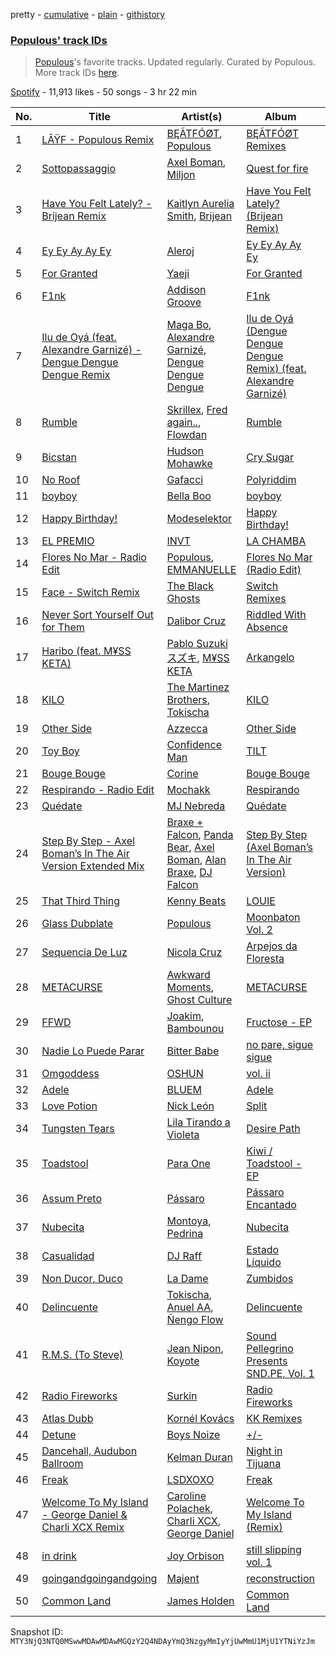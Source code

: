 pretty - [cumulative](/playlists/cumulative/37i9dQZF1DWWye7T9y0Pwf.md) - [plain](/playlists/plain/37i9dQZF1DWWye7T9y0Pwf) - [githistory](https://github.githistory.xyz/mackorone/spotify-playlist-archive/blob/main/playlists/plain/37i9dQZF1DWWye7T9y0Pwf)

### [Populous' track IDs](https://open.spotify.com/playlist/37i9dQZF1DWWye7T9y0Pwf)

> <a href="spotify:artist:5Uy8Skuxzxf38jMDTndKIU">Populous</a>'s favorite tracks\. Updated regularly\. Curated by Populous\. More track IDs <a href="spotify:genre:track\_id">here</a>.

[Spotify](https://open.spotify.com/user/spotify) - 11,913 likes - 50 songs - 3 hr 22 min

| No. | Title | Artist(s) | Album | Length |
|---|---|---|---|---|
| 1 | [LĀŸF \- Populous Remix](https://open.spotify.com/track/4g6EgaPqsjjXCOORdluqxP) | [BĘÃTFÓØT](https://open.spotify.com/artist/2d9UgZFb4N4JSmq1B3D42P), [Populous](https://open.spotify.com/artist/5Uy8Skuxzxf38jMDTndKIU) | [BĘÃTFÓØT Remixes](https://open.spotify.com/album/72PvyITk8VPI6KrCMjpSOC) | 4:42 |
| 2 | [Sottopassaggio](https://open.spotify.com/track/6nTD7S8Tb9DrK1FAZe9KTV) | [Axel Boman](https://open.spotify.com/artist/59qo8jHDlC1i30HVjQQW3O), [Miljon](https://open.spotify.com/artist/1cQDZ3vvObFtSUrCIxGig7) | [Quest for fire](https://open.spotify.com/album/51Eh5swWIzptOHAJmuYkvL) | 5:41 |
| 3 | [Have You Felt Lately? \- Brijean Remix](https://open.spotify.com/track/0wR3uEmtFQLqNVkXbB219d) | [Kaitlyn Aurelia Smith](https://open.spotify.com/artist/6P86FLVAK4sxu8OhyQJBvH), [Brijean](https://open.spotify.com/artist/2TRNyrjoKJnqSc9G8jCZfb) | [Have You Felt Lately? \(Brijean Remix\)](https://open.spotify.com/album/4Rr4ZzOpiDaTAA3gJY6LsM) | 3:58 |
| 4 | [Ey Ey Ay Ay Ey](https://open.spotify.com/track/1u9EsSivxOyR10WaxgLbry) | [Aleroj](https://open.spotify.com/artist/54m3plxbB6d8a0oIADRAgh) | [Ey Ey Ay Ay Ey](https://open.spotify.com/album/0DtNGAydyAu90RRQQlI5By) | 3:40 |
| 5 | [For Granted](https://open.spotify.com/track/61h5rJ790Vov9ks2Vut5mo) | [Yaeji](https://open.spotify.com/artist/2RqrWplViWHSGLzlhmDcbt) | [For Granted](https://open.spotify.com/album/451l9odp6JqepvnwoFRqtQ) | 2:41 |
| 6 | [F1nk](https://open.spotify.com/track/0cezUHycKrtWymg2GngU1O) | [Addison Groove](https://open.spotify.com/artist/6LG1BzyImz45pwMF6ft7Yr) | [F1nk](https://open.spotify.com/album/3Qm4Dj587BMzUv5pQkbjmx) | 5:33 |
| 7 | [Ilu de Oyá \(feat\. Alexandre Garnizé\) \- Dengue Dengue Dengue Remix](https://open.spotify.com/track/50v0jareYQeJjhGHwyutUQ) | [Maga Bo](https://open.spotify.com/artist/5LVpFfblbOVmGnrgTEnN4Q), [Alexandre Garnizé](https://open.spotify.com/artist/63BWhK0DqP5khbU3Z6JCrg), [Dengue Dengue Dengue](https://open.spotify.com/artist/4dNjJV9AjGqHzkZualfhnG) | [Ilu de Oyá \(Dengue Dengue Dengue Remix\) \(feat\. Alexandre Garnizé\)](https://open.spotify.com/album/5QB866cltKM1DKSXd5Iuqm) | 2:53 |
| 8 | [Rumble](https://open.spotify.com/track/1GfBLbAhZUWdseuDqhocmn) | [Skrillex](https://open.spotify.com/artist/5he5w2lnU9x7JFhnwcekXX), [Fred again..](https://open.spotify.com/artist/4oLeXFyACqeem2VImYeBFe), [Flowdan](https://open.spotify.com/artist/07CimrZi5vs9iEao47TNQ4) | [Rumble](https://open.spotify.com/album/6YVJQPJNzHbqgBblpMSPUi) | 2:26 |
| 9 | [Bicstan](https://open.spotify.com/track/2xye1raSO8KLUD6DiX8DEW) | [Hudson Mohawke](https://open.spotify.com/artist/6olWbKW2VLhFCHfOi0iEDb) | [Cry Sugar](https://open.spotify.com/album/5J2NqsDqtVGCqb0bqQf3RU) | 4:45 |
| 10 | [No Roof](https://open.spotify.com/track/2VRmCKnKBdT790o2UjUq8L) | [Gafacci](https://open.spotify.com/artist/72qc1S2CYJyPc1vpTBDJfG) | [Polyriddim](https://open.spotify.com/album/19p9yvvtAgDJWcAXa6orZ0) | 3:00 |
| 11 | [boyboy](https://open.spotify.com/track/4nPxslqyW55H8Mye6bAXle) | [Bella Boo](https://open.spotify.com/artist/1Rwokb27xxRMZC0zWA8i6C) | [boyboy](https://open.spotify.com/album/5KWyMPo5dvb1CCikTcBiEs) | 3:43 |
| 12 | [Happy Birthday!](https://open.spotify.com/track/5X3CY39DE81DkmOuNQArp0) | [Modeselektor](https://open.spotify.com/artist/2jYMYP2SVifgmzNRQJx3SJ) | [Happy Birthday!](https://open.spotify.com/album/35UfEsbY9yxTtDSkmQ8vR7) | 4:03 |
| 13 | [EL PREMIO](https://open.spotify.com/track/51q8HG0xkKyzAm6mb5XuP4) | [INVT](https://open.spotify.com/artist/7iS41tYQBUyJsZYcxCse0D) | [LA CHAMBA](https://open.spotify.com/album/6Bjm7qrklNveiPNYYLjQOk) | 5:20 |
| 14 | [Flores No Mar \- Radio Edit](https://open.spotify.com/track/7Bi5S5rbQIGe57Ckq95AR1) | [Populous](https://open.spotify.com/artist/5Uy8Skuxzxf38jMDTndKIU), [EMMANUELLE](https://open.spotify.com/artist/1C2Gz0VQuVWtaLWd54ujI5) | [Flores No Mar \(Radio Edit\)](https://open.spotify.com/album/13pN5e0Jmu4CiQFJPHLJ4S) | 4:23 |
| 15 | [Face \- Switch Remix](https://open.spotify.com/track/0CdgeovgwEjDFI2rHrBkZn) | [The Black Ghosts](https://open.spotify.com/artist/6j0sVXUMU7BEZZ5cfEwjkq) | [Switch Remixes](https://open.spotify.com/album/4McmUjehvx3ayzIrmqEBVL) | 5:46 |
| 16 | [Never Sort Yourself Out for Them](https://open.spotify.com/track/4NtUxZLf3bzzSWn0784XZp) | [Dalibor Cruz](https://open.spotify.com/artist/4GBlkxnVAcOYa3uSuSPPQw) | [Riddled With Absence](https://open.spotify.com/album/0Ue0zjj16S8sYUNk1iyD95) | 6:04 |
| 17 | [Haribo \(feat\. M¥SS KETA\)](https://open.spotify.com/track/0A7If5kMN0HCinXsocoXmc) | [Pablo Suzuki スズキ](https://open.spotify.com/artist/1jTLoAuKfeNHUOJSsP00Wn), [M¥SS KETA](https://open.spotify.com/artist/594PwrFy2mmLueuUwUgoCM) | [Arkangelo](https://open.spotify.com/album/6K8mnwi7yLgfWHd6YhB2ei) | 2:24 |
| 18 | [KILO](https://open.spotify.com/track/5OTSZ0D28LQQ7eyQBVykFM) | [The Martinez Brothers](https://open.spotify.com/artist/7B1LLuCQk13H4Mb6CFBftU), [Tokischa](https://open.spotify.com/artist/2p4aN0Uxkk3iT3HK0cJ2cJ) | [KILO](https://open.spotify.com/album/52AvyYxCRm3RbgeIPebr0y) | 5:10 |
| 19 | [Other Side](https://open.spotify.com/track/6gLDnzjpM0AwOeh9NmmHE0) | [Azzecca](https://open.spotify.com/artist/2k5DY2QDU3kBi5DX7OQlWj) | [Other Side](https://open.spotify.com/album/58HGBPnIEFhg9y7BbLqmKc) | 4:04 |
| 20 | [Toy Boy](https://open.spotify.com/track/6qeUBkdeKrKg0d1zQ2gjpd) | [Confidence Man](https://open.spotify.com/artist/0RwXnFrEoI8tltFvYpJgP6) | [TILT](https://open.spotify.com/album/0X9CpcnwoPgzznLDDGx8PI) | 3:30 |
| 21 | [Bouge Bouge](https://open.spotify.com/track/5xn8wmBtg7BuEerOpxHKuS) | [Corine](https://open.spotify.com/artist/6vs7gfG3OVDyBiY7loLsyQ) | [Bouge Bouge](https://open.spotify.com/album/4dj9gnMnHuDNjqZT3FcceM) | 3:44 |
| 22 | [Respirando \- Radio Edit](https://open.spotify.com/track/5bsWgDszO1udFDUJN3BrAK) | [Mochakk](https://open.spotify.com/artist/0rTh1tAdrEbdKZBTiiAQSo) | [Respirando](https://open.spotify.com/album/4e25OhfEzHKVO55cdxrGeN) | 4:28 |
| 23 | [Quédate](https://open.spotify.com/track/4jxWAYRsa7Gshx1a1eY3cQ) | [MJ Nebreda](https://open.spotify.com/artist/1h6b4y2ObngnFpgEwry7Fy) | [Quédate](https://open.spotify.com/album/7an3UboNMfILI1SL0Yopsf) | 3:43 |
| 24 | [Step By Step \- Axel Boman’s In The Air Version Extended Mix](https://open.spotify.com/track/2LRQ6NaLbmWLa6rysOGTIV) | [Braxe + Falcon](https://open.spotify.com/artist/10sZHUBkoiCLucz4bbCEBA), [Panda Bear](https://open.spotify.com/artist/1R84VlXnFFULOsWWV8IrCQ), [Axel Boman](https://open.spotify.com/artist/59qo8jHDlC1i30HVjQQW3O), [Alan Braxe](https://open.spotify.com/artist/24JRvbKfTcF2x7c2kCCJrW), [DJ Falcon](https://open.spotify.com/artist/7mLoDOOVW8VlPUTii10xH5) | [Step By Step \(Axel Boman’s In The Air Version\)](https://open.spotify.com/album/5cOYhU6gw1uoUpLrbp6zE9) | 6:05 |
| 25 | [That Third Thing](https://open.spotify.com/track/0FtSH8ysKakj66F3iRZc8J) | [Kenny Beats](https://open.spotify.com/artist/1rHOtdmGNr5vcYNw5v7QGC) | [LOUIE](https://open.spotify.com/album/3SKVtzmihlnGFylW5nC5kj) | 2:10 |
| 26 | [Glass Dubplate](https://open.spotify.com/track/3vnX4TRwcACs82ABYQgr2p) | [Populous](https://open.spotify.com/artist/5Uy8Skuxzxf38jMDTndKIU) | [Moonbaton Vol\. 2](https://open.spotify.com/album/2X8xapDDvIYUycnSwPrX7I) | 5:13 |
| 27 | [Sequencia De Luz](https://open.spotify.com/track/1O7XPre6Eh2jaRgbF96ZT1) | [Nicola Cruz](https://open.spotify.com/artist/0OltT51j3hIkgaDJqqPzDn) | [Arpejos da Floresta](https://open.spotify.com/album/4CsUV9pF1fzbDhoOSNSmnD) | 5:24 |
| 28 | [METACURSE](https://open.spotify.com/track/22UD2I40vDexjsB925wEEM) | [Awkward Moments](https://open.spotify.com/artist/7cOkx7Bfr5L9j5VVkOAWXW), [Ghost Culture](https://open.spotify.com/artist/4M6Kt4GVjpLYpygyNOHwdt) | [METACURSE](https://open.spotify.com/album/7DHK1O4rT7xHUtv3mM2S59) | 5:08 |
| 29 | [FFWD](https://open.spotify.com/track/3vJKeHEpKHHmSwIKEv5z1e) | [Joakim](https://open.spotify.com/artist/5af6HkEomDP7dKLugVmMmk), [Bambounou](https://open.spotify.com/artist/48P6su5lHrVCZtJVXMjJnX) | [Fructose \- EP](https://open.spotify.com/album/2b362Qp440hR9IFAqqgmat) | 5:40 |
| 30 | [Nadie Lo Puede Parar](https://open.spotify.com/track/6bojZ3j4aNWe8kDrrzdtET) | [Bitter Babe](https://open.spotify.com/artist/59wTkFdKKx7y6z4PFfRGhW) | [no pare, sigue sigue](https://open.spotify.com/album/1aINkEC7oIT5OVJt1kdWGz) | 3:42 |
| 31 | [Omgoddess](https://open.spotify.com/track/4EqHlDuhSRl03fBMA5pK2c) | [OSHUN](https://open.spotify.com/artist/3sGyf3EDcvQ4PB9AGIg84M) | [vol\. ii](https://open.spotify.com/album/514gRyBabmSml58MSBwNHG) | 3:09 |
| 32 | [Adele](https://open.spotify.com/track/2oFXROGfVUg247YtNKeQw1) | [BLUEM](https://open.spotify.com/artist/1eFOTBAGM0w0SH7jnTYSd1) | [Adele](https://open.spotify.com/album/4H5jQH3OFxQaxfqI6uuqGH) | 3:05 |
| 33 | [Love Potion](https://open.spotify.com/track/0SfYt5CDimIbJgluvzHj1O) | [Nick León](https://open.spotify.com/artist/3qOGTt4eTeEkCn3efhAGu2) | [Split](https://open.spotify.com/album/0ltM1qrSb6iUi6hCowCfNT) | 5:13 |
| 34 | [Tungsten Tears](https://open.spotify.com/track/6c6Ca3lJcigHoufkh6rdJr) | [Lila Tirando a Violeta](https://open.spotify.com/artist/1ZD9xcoRJKY4ldaV4UuAhx) | [Desire Path](https://open.spotify.com/album/4QMLBkfHh8ZrBLm3HGDx9V) | 3:34 |
| 35 | [Toadstool](https://open.spotify.com/track/0ql89CUGzDpXC8ndVhwqmA) | [Para One](https://open.spotify.com/artist/5MRONaryo2z75lLiuJ0NWJ) | [Kiwi / Toadstool \- EP](https://open.spotify.com/album/5CXhSn1l3BbvnkK37rvUgs) | 5:27 |
| 36 | [Assum Preto](https://open.spotify.com/track/7KYHarhxOxAN69XTfSRpyD) | [Pássaro](https://open.spotify.com/artist/1gZOnfJzeHdmizwvHZ6UVt) | [Pássaro Encantado](https://open.spotify.com/album/2QWa29SjwokPvTkBOdX8TS) | 4:04 |
| 37 | [Nubecita](https://open.spotify.com/track/5RR90wjPUyoG8nQcvJkjMz) | [Montoya](https://open.spotify.com/artist/52pEvBJxxzBacaaxVOSyxa), [Pedrina](https://open.spotify.com/artist/7BdQWt4FjHEvmTH6jmaJd1) | [Nubecita](https://open.spotify.com/album/0hG60eOpUIfy9ERatkO3wt) | 3:17 |
| 38 | [Casualidad](https://open.spotify.com/track/0CMJvuT5UWYekzP7pGp6YL) | [DJ Raff](https://open.spotify.com/artist/1yBSX25jjXRF6KqAKGygy2) | [Estado Líquido](https://open.spotify.com/album/1P4MSPwag9zLph3aFa20qI) | 3:17 |
| 39 | [Non Ducor, Duco](https://open.spotify.com/track/1mBoU3AaKM7oCeQHo4x9fY) | [La Dame](https://open.spotify.com/artist/54Q8qIoBykaWAiezuqqXQ5) | [Zumbidos](https://open.spotify.com/album/4Qhd4YrN04rM9TQ52qpiUS) | 3:29 |
| 40 | [Delincuente](https://open.spotify.com/track/2ROQe6QkIXODJRx0y8UjzV) | [Tokischa](https://open.spotify.com/artist/2p4aN0Uxkk3iT3HK0cJ2cJ), [Anuel AA](https://open.spotify.com/artist/2R21vXR83lH98kGeO99Y66), [Ñengo Flow](https://open.spotify.com/artist/12vb80Km0Ew53ABfJOepVz) | [Delincuente](https://open.spotify.com/album/3QySYdsvCpB84Tvzkj24Ta) | 3:46 |
| 41 | [R.M.S\. \(To Steve\)](https://open.spotify.com/track/2F6FlRRBY3trqHgczdmMAW) | [Jean Nipon](https://open.spotify.com/artist/0YSVsf3RS0Grm70tGrghn7), [Koyote](https://open.spotify.com/artist/6DGZ08lAFSlGJYsj8vylo3) | [Sound Pellegrino Presents SND.PE, Vol\. 1](https://open.spotify.com/album/5ZMmDjuKNONmSyQJamI6Q4) | 5:00 |
| 42 | [Radio Fireworks](https://open.spotify.com/track/3xer8Qi8uYI7W9FBGZB99v) | [Surkin](https://open.spotify.com/artist/1XqqyIQYMonHgllb1uysL3) | [Radio Fireworks](https://open.spotify.com/album/2nNSuWeLmB98HHwDMsk9Cq) | 4:45 |
| 43 | [Atlas Dubb](https://open.spotify.com/track/4sOVPsSuUE6DgBBI6Vkwf1) | [Kornél Kovács](https://open.spotify.com/artist/0Ij7th9uWcDVYNAIOn5W22) | [KK Remixes](https://open.spotify.com/album/0zNeD1abzRlN6QRRUazzNl) | 2:04 |
| 44 | [Detune](https://open.spotify.com/track/66PV2NZFhSyPGIu1sguSGz) | [Boys Noize](https://open.spotify.com/artist/62k5LKMhymqlDNo2DWOvvv) | [+/\-](https://open.spotify.com/album/76360gDUYhTAsphjiXM9gA) | 3:46 |
| 45 | [Dancehall, Audubon Ballroom](https://open.spotify.com/track/09LNA3vpPg0Zd3ghzTv5BN) | [Kelman Duran](https://open.spotify.com/artist/6PIl48ctj6HDmqVM2uIikd) | [Night in Tijuana](https://open.spotify.com/album/4vKaGMoRdGVu6u6GJyqHTx) | 2:50 |
| 46 | [Freak](https://open.spotify.com/track/7w7rUZJKHDSB5Naqw3vcxM) | [LSDXOXO](https://open.spotify.com/artist/2M2blWl1LBN2UoxlJdaug2) | [Freak](https://open.spotify.com/album/4az2wznRc4hPHy94DdabI0) | 2:28 |
| 47 | [Welcome To My Island \- George Daniel & Charli XCX Remix](https://open.spotify.com/track/4w2PIlbpP4jhc1S9MHUHzb) | [Caroline Polachek](https://open.spotify.com/artist/4Ge8xMJNwt6EEXOzVXju9a), [Charli XCX](https://open.spotify.com/artist/25uiPmTg16RbhZWAqwLBy5), [George Daniel](https://open.spotify.com/artist/52pQ22DziZVOOeL1mCmccT) | [Welcome To My Island \(Remix\)](https://open.spotify.com/album/0bTnYKeASx4Fjaf2ez2Us3) | 3:22 |
| 48 | [in drink](https://open.spotify.com/track/4S0n4EjyfqdbVSGTPItnQQ) | [Joy Orbison](https://open.spotify.com/artist/0aIpJqqTLf683ojWREc5lg) | [still slipping vol\. 1](https://open.spotify.com/album/5atrOg1aO4d5KEcYo4UBIA) | 2:55 |
| 49 | [goingandgoingandgoing](https://open.spotify.com/track/2DXnB0HcwKGdJjnEOAqv5f) | [Majent](https://open.spotify.com/artist/6pTVLPzvYW3SvwfyjDxtXX) | [reconstruction](https://open.spotify.com/album/0CY9tBEi0xRDLW8L5FeaIl) | 2:10 |
| 50 | [Common Land](https://open.spotify.com/track/1GzMcuifCMSYlfYkGK3fYW) | [James Holden](https://open.spotify.com/artist/15e0X6NuMsVuHi7AZhcfyI) | [Common Land](https://open.spotify.com/album/6qfUGWERKWc8Q0Mcsh0CUr) | 5:21 |

Snapshot ID: `MTY3NjQ3NTQ0MSwwMDAwMDAwMGQzY2Q4NDAyYmQ3NzgyMmIyYjUwMmU1MjU1YTNiYzJm`
